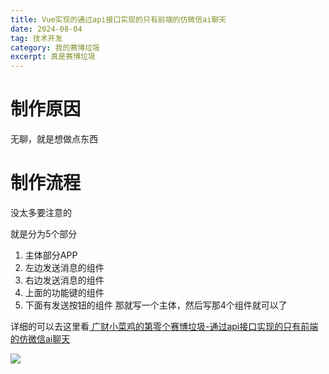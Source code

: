 ```yaml
---
title: Vue实现的通过api接口实现的只有前端的仿微信ai聊天
date: 2024-08-04
tag: 技术开发
category: 我的赛博垃圾
excerpt: 真是赛博垃圾
---
```

# 制作原因
无聊，就是想做点东西
# 制作流程
没太多要注意的

就是分为5个部分
1. 主体部分APP
2. 左边发送消息的组件
3. 右边发送消息的组件
4. 上面的功能键的组件
5. 下面有发送按钮的组件
那就写一个主体，然后写那4个组件就可以了

详细的可以去这里看[ 广财小菜鸡的第零个赛博垃圾-通过api接口实现的只有前端的仿微信ai聊天 ](https://github.com/Violet2314/-ai-api-)

![](../images/68747470733a2f2f7765622d76696f6c65742d6576657267617264656e2e6f73732d636e2d68616e677a686f752e616c6979756e63732e636f6d2f50697850696e5f323032342d30362d31315f31352d32342d35362e706e67.png)

